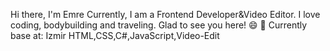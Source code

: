 Hi there, I'm Emre
Currently, I am a Frontend Developer&Video Editor. I love coding, bodybuilding and traveling.
Glad to see you here! 😄
📍 Currently base at: Izmir
HTML,CSS,C#,JavaScript,Video-Edit

<!---
emreno135/emreno135 is a ✨ special ✨ repository because its `README.md` (this file) appears on your GitHub profile.
You can click the Preview link to take a look at your changes.
--->
